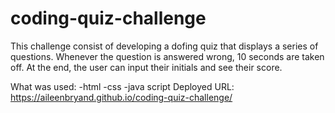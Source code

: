 # coding-quiz-challenge
This challenge consist of developing a dofing quiz that displays a series of questions. Whenever the question is answered wrong, 10 seconds are taken off. At the end, the user can input their initials and see their score.


What was used:
-html
-css
-java script
Deployed URL: https://aileenbryand.github.io/coding-quiz-challenge/
